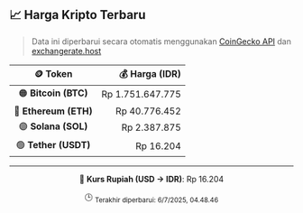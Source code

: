 

<!-- HARGA_KRIPTO -->
## 📈 Harga Kripto Terbaru

> Data ini diperbarui secara otomatis menggunakan [CoinGecko API](https://www.coingecko.com/) dan [exchangerate.host](https://exchangerate.host/)

<div align="center">

| 🪙 Token | 💰 Harga (IDR) |
|:------:|---------------:|
| 🟠 **Bitcoin (BTC)**   | Rp 1.751.647.775 |
| 🔵 **Ethereum (ETH)**  | Rp 40.776.452 |
| 🟣 **Solana (SOL)**    | Rp 2.387.875 |
| 🟢 **Tether (USDT)**   | Rp 16.204 |

---

💱 **Kurs Rupiah (USD → IDR)**: Rp 16.204

🕒 <sub>Terakhir diperbarui: 6/7/2025, 04.48.46</sub>

</div>
<!-- /HARGA_KRIPTO -->